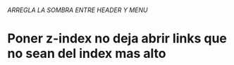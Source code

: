 ###### ARREGLA LA SOMBRA ENTRE HEADER Y MENU
# Poner z-index no deja abrir links que no sean del index mas alto
